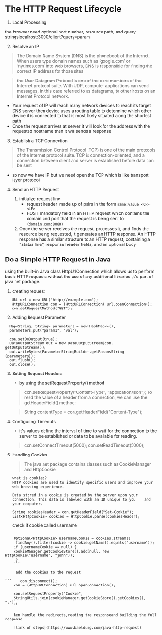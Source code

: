 # The HTTP Request Lifecycle

1. Local Processing

 the browser need optional port number, resource path, and query stringslocalhost:3000/client?query=param

2. Resolve an IP

>The Domain Name System (DNS) is the phonebook of the Internet. When users type domain names such as ‘google.com’ or ‘nytimes.com’ into web browsers, DNS is responsible for finding the correct IP address for those sites

> the User Datagram Protocol is one of the core members of the Internet protocol suite. With UDP, computer applications can send messages, in this case referred to as datagrams, to other hosts on an Internet Protocol network.

* Your request of IP will reach many network devices to reach its target DNS server then device uses a routing table to determine which other device it is connected to that is most likely situated along the shortest path
* Once the request arrives at server it will look for the address with the requested hostname then it will sends a response

3. Establish a TCP Connection

>The Transmission Control Protocol (TCP) is one of the main protocols of the Internet protocol suite. TCP is connection-oriented, and a connection between client and server is established before data can be sent

* so now we have IP but we need open the TCP which is like transport layer protocol

4. Send an HTTP Request

   1. initialize request line 
        * request header :made up of pairs in the form `name:value <CR><LF>`
        * HOST mandatory field in an HTTP request which contains the domain and port that the request is being sent to `(domain.com:8080)`
    2. Once the server receives the request, processes it, and finds the resource being requested, it generates an HTTP response. An HTTP response has a similar structure to an HTTP request, containing a "status line", response header fields, and an optional body

## Do a Simple HTTP Request in Java

   using the built-in Java class HttpUrlConnection which  allows us to perform basic HTTP requests without the use of any additional libraries ,it's part of java.net package.

1. creating request

```
   URL url = new URL("http://example.com");
   HttpURLConnection con = (HttpURLConnection) url.openConnection();
   con.setRequestMethod("GET");
  ```

2. Adding Request Parameter

 ```
   Map<String, String> parameters = new HashMap<>();
   parameters.put("param1", "val");
   
   con.setDoOutput(true);
   DataOutputStream out = new DataOutputStream(con.      getOutputStream());
   out.writeBytes(ParameterStringBuilder.getParamsString      (parameters));
   out.flush();
   out.close();
   ```

3. Setting Request Headers

    * by using the setRequestProperty() method
   > con.setRequestProperty("Content-Type", "application/json");
   To read the value of a header from a connection, we can use the getHeaderField() method:

   > String contentType = con.getHeaderField("Content-Type");

4. Configuring Timeouts

    * it's values define the interval of time to wait for the connection to the server to be established or data to be available for reading.

   >con.setConnectTimeout(5000);
     con.setReadTimeout(5000);

5. Handling Cookies

   >The java.net package contains classes such as CookieManager and HttpCookie

   ```
   what is cookies?
   HTTP cookies are used to identify specific users and improve your web browsing experience.

   Data stored in a cookie is created by the server upon your    connection. This data is labeled with an ID unique to you    and your computer.
   ```

   ```
   String cookiesHeader = con.getHeaderField("Set-Cookie");
   List<HttpCookie> cookies = HttpCookie.parse(cookiesHeader);
   ```

   check if cookie called username

```

    Optional<HttpCookie> usernameCookie = cookies.stream()
    .findAny().filter(cookie -> cookie.getName().equals("username"));
    if (usernameCookie == null) {
    cookieManager.getCookieStore().add(null, new HttpCookie("username", "john"));
     }
    ```

     add the cookies to the request
    
```    con.disconnect();
    con = (HttpURLConnection) url.openConnection();

    con.setRequestProperty("Cookie", 
    StringUtils.join(cookieManager.getCookieStore().getCookies(), ";"));
    ``

    hen handle the redirects,reading the responseand building the full response
    
    [link of steps](https://www.baeldung.com/java-http-request)
